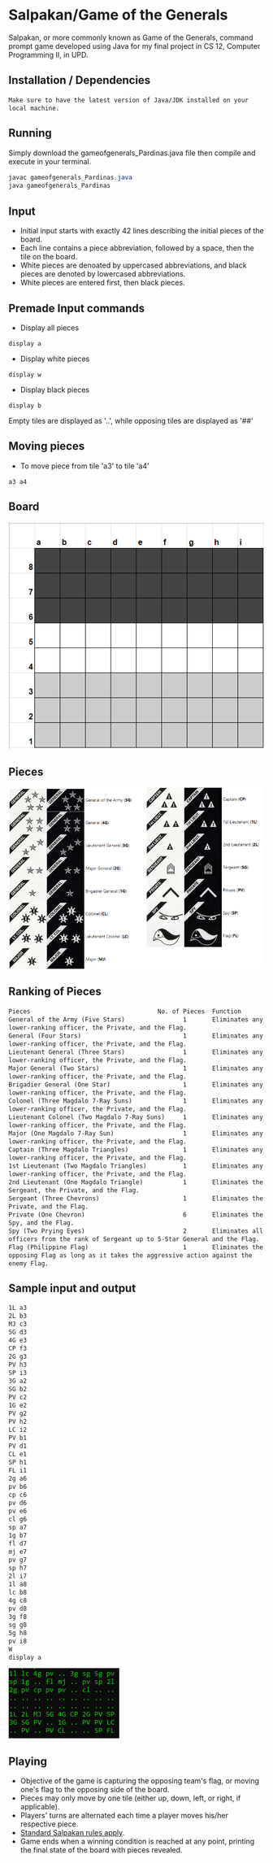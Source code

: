 # Salpakan/Game of the Generals
Salpakan, or more commonly known as Game of the Generals, command prompt game developed using Java for my final project in CS 12, Computer Programming II, in UPD.

## Installation / Dependencies
```
Make sure to have the latest version of Java/JDK installed on your local machine.
```

## Running
Simply download the gameofgenerals_Pardinas.java file then compile and execute in your terminal.
```java
javac gameofgenerals_Pardinas.java
java gameofgenerals_Pardinas
```

## Input
- Initial input starts with exactly 42 lines describing the initial pieces of the board.
- Each line contains a piece abbreviation, followed by a space, then the tile on the board.
- White pieces are denoated by uppercased abbreviations, and black pieces are denoted by lowercased abbreviations.
- White pieces are entered first, then black pieces.

## Premade Input commands
- Display all pieces
```
display a
```
- Display white pieces
```
display w
```
- Display black pieces
```
display b
```
Empty tiles are displayed as '..', while opposing tiles are displayed as '##'

## Moving pieces
 - To move piece from tile 'a3' to tile 'a4'
 ```
 a3 a4
 ```
 
 ## Board
 ![alt text](https://github.com/mspardinas/Game-of-the-Generals/blob/master/readme-images/board.png)
 
 ## Pieces
 ![alt text](https://github.com/mspardinas/Game-of-the-Generals/blob/master/readme-images/pieces.png)
 
 ## Ranking of Pieces
```
Pieces                                   No. of Pieces  Function
General of the Army (Five Stars)                1       Eliminates any lower-ranking officer, the Private, and the Flag.
General (Four Stars)                            1       Eliminates any lower-ranking officer, the Private, and the Flag.
Lieutenant General (Three Stars)                1       Eliminates any lower-ranking officer, the Private, and the Flag.
Major General (Two Stars)                       1       Eliminates any lower-ranking officer, the Private, and the Flag.
Brigadier General (One Star)                    1       Eliminates any lower-ranking officer, the Private, and the Flag.
Colonel (Three Magdalo 7-Ray Suns)              1       Eliminates any lower-ranking officer, the Private, and the Flag.
Lieutenant Colonel (Two Magdalo 7-Ray Suns)     1       Eliminates any lower-ranking officer, the Private, and the Flag.
Major (One Magdalo 7-Ray Sun)                   1       Eliminates any lower-ranking officer, the Private, and the Flag.
Captain (Three Magdalo Triangles)               1       Eliminates any lower-ranking officer, the Private, and the Flag.
1st Lieutenant (Two Magdalo Triangles)          1       Eliminates any lower-ranking officer, the Private, and the Flag.
2nd Lieutenant (One Magdalo Triangle)           1       Eliminates the Sergeant, the Private, and the Flag.
Sergeant (Three Chevrons)                       1       Eliminates the Private, and the Flag.
Private (One Chevron)                           6       Eliminates the Spy, and the Flag.
Spy (Two Prying Eyes)                           2       Eliminates all officers from the rank of Sergeant up to 5-Star General and the Flag.
Flag (Philippine Flag)                          1       Eliminates the opposing Flag as long as it takes the aggressive action against the enemy Flag.
```

## Sample input and output
```
1L a3
2L b3
MJ c3
5G d3
4G e3
CP f3
2G g3
PV h3
SP i3
3G a2
SG b2
PV c2
1G e2
PV g2
PV h2
LC i2
PV b1
PV d1
CL e1
SP h1
FL i1
2g a6
pv b6
cp c6
pv d6
pv e6
cl g6
sp a7
1g b7
fl d7
mj e7
pv g7
sp h7
2l i7
1l a8
lc b8
4g c8
pv d8
3g f8
sg g8
5g h8
pv i8
W
display a
```
![alt text](https://github.com/mspardinas/Game-of-the-Generals/blob/master/readme-images/display_all.png)

## Playing
- Objective of the game is capturing the opposing team's flag, or moving one's flag to the opposing side of the board.
- Pieces may only move by one tile (either up, down, left, or right, if applicable).
- Players' turns are alternated each time a player moves his/her respective piece.
- [Standard Salpakan rules apply](http://www.geekyhobbies.com/game-of-the-generals-aka-salpakan-review-and-rules/).
- Game ends when a winning condition is reached at any point, printing the final state of the board with pieces revealed.
